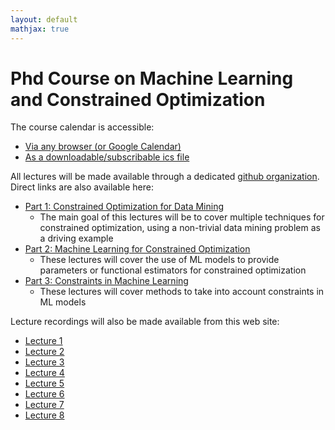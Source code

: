 ```yaml
---
layout: default
mathjax: true
---
```


# Phd Course on Machine Learning and Constrained Optimization

The course calendar is accessible:

* [Via any browser (or Google Calendar)](https://calendar.google.com/calendar/embed?src=4udmdpkb34r9vr7itvo713nneo%40group.calendar.google.com&ctz=Europe%2FRome)
* [As a downloadable/subscribable ics file](https://calendar.google.com/calendar/ical/4udmdpkb34r9vr7itvo713nneo%40group.calendar.google.com/public/basic.ics)

All lectures will be made available through a dedicated [github organization](https://github.com/phd-course-ml-co-2021). Direct links are also available here:

* [Part 1: Constrained Optimization for Data Mining](https://github.com/phd-course-ml-co-2021/phd-ml-co-2021-01)
  - The main goal of this lectures will be to cover multiple techniques for constrained optimization, using a non-trivial data mining problem as a driving example
* [Part 2: Machine Learning for Constrained Optimization](https://github.com/phd-course-ml-co-2021/phd-ml-co-2021-02/)
  - These lectures will cover the use of ML models to provide parameters or functional estimators for constrained optimization
* [Part 3: Constraints in Machine Learning](https://github.com/phd-course-ml-co-2021/phd-ml-co-2021-03/)
  - These lectures will cover methods to take into account constraints in ML models

Lecture recordings will also be made available from this web site:

* [Lecture 1](https://www.lompa.it/teaching/ML-CO-2021/20211130.mp4)
* [Lecture 2](https://www.lompa.it/teaching/ML-CO-2021/20211206.mp4)
* [Lecture 3](https://www.lompa.it/teaching/ML-CO-2021/20211207.mp4)
* [Lecture 4](https://www.lompa.it/teaching/ML-CO-2021/20211214.mp4)
* [Lecture 5](https://www.lompa.it/teaching/ML-CO-2021/20211217.mp4)
* [Lecture 6](https://www.lompa.it/teaching/ML-CO-2021/20220208.mp4)
* [Lecture 7](https://www.lompa.it/teaching/ML-CO-2021/20220214.mp4)
* [Lecture 8](https://www.lompa.it/teaching/ML-CO-2021/20220215.mp4)


